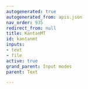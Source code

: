 ```yaml
---
autogenerated: true
autogenerated_from: apis.json
nav_order: 935
redirect_from: null
title: KantanMT
id: kantanmt
inputs:
- text
- file
active: true
grand_parent: Input modes
parent: Text

---
```


